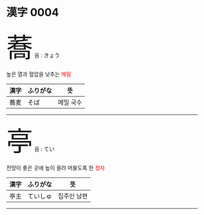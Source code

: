 # 漢字 0004

<span style="font-size: 500%;">蕎</span> 음 : きょう 

높은 열과 혈압을 낮추는 <font color="Red">메밀</font>

| 漢字 | ふりがな | 뜻 |
| --- | --- | --- |
| 蕎麦 | そば | 메밀 국수

---

<span style="font-size: 500%;">亭</span> 음 : てい 

전망이 좋은 곳에 높이 올려 머물도록 한 <font color="Red">정자</font>

| 漢字 | ふりがな | 뜻 |
| --- | --- | --- |
| 亭主 | ていしゅ | 집주인 남편

---